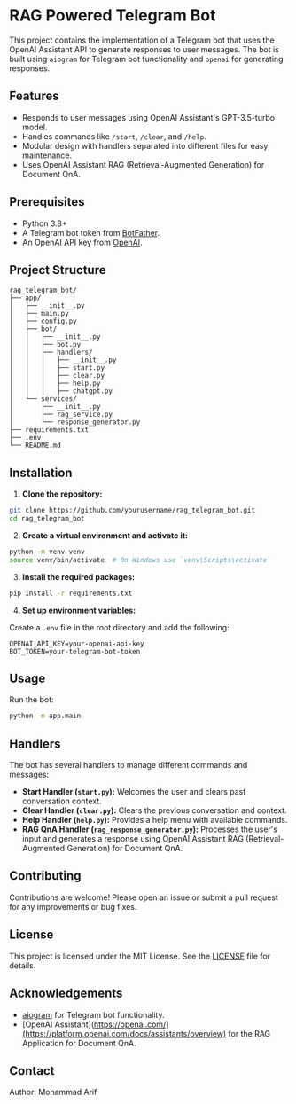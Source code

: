 
# RAG Powered Telegram Bot

This project contains the implementation of a Telegram bot that uses the OpenAI Assistant API to generate responses to user messages. The bot is built using `aiogram` for Telegram bot functionality and `openai` for generating responses.

## Features

- Responds to user messages using OpenAI Assistant's GPT-3.5-turbo model.
- Handles commands like `/start`, `/clear`, and `/help`.
- Modular design with handlers separated into different files for easy maintenance.
- Uses OpenAI Assistant RAG (Retrieval-Augmented Generation) for Document QnA.

## Prerequisites

- Python 3.8+
- A Telegram bot token from [BotFather](https://t.me/BotFather).
- An OpenAI API key from [OpenAI](https://openai.com/).

## Project Structure

```
rag_telegram_bot/
├── app/
│   ├── __init__.py
│   ├── main.py
│   ├── config.py
│   ├── bot/
│   │   ├── __init__.py
│   │   ├── bot.py
│   │   ├── handlers/
│   │   │   ├── __init__.py
│   │   │   ├── start.py
│   │   │   ├── clear.py
│   │   │   ├── help.py
│   │   │   ├── chatgpt.py
│   └── services/
│       ├── __init__.py
│       ├── rag_service.py
│       └── response_generator.py
├── requirements.txt
├── .env
└── README.md
```

## Installation

1. **Clone the repository:**

```bash
git clone https://github.com/yourusername/rag_telegram_bot.git
cd rag_telegram_bot
```

2. **Create a virtual environment and activate it:**

```bash
python -m venv venv
source venv/bin/activate  # On Windows use `venv\Scripts\activate`
```

3. **Install the required packages:**

```bash
pip install -r requirements.txt
```

4. **Set up environment variables:**

Create a `.env` file in the root directory and add the following:

```env
OPENAI_API_KEY=your-openai-api-key
BOT_TOKEN=your-telegram-bot-token
```

## Usage

Run the bot:

```bash
python -m app.main
```

## Handlers

The bot has several handlers to manage different commands and messages:

- **Start Handler (`start.py`):** Welcomes the user and clears past conversation context.
- **Clear Handler (`clear.py`):** Clears the previous conversation and context.
- **Help Handler (`help.py`):** Provides a help menu with available commands.
- **RAG QnA Handler (`rag_response_generator.py`):** Processes the user's input and generates a response using OpenAI Assistant RAG (Retrieval-Augmented Generation) for Document QnA.

## Contributing

Contributions are welcome! Please open an issue or submit a pull request for any improvements or bug fixes.

## License

This project is licensed under the MIT License. See the [LICENSE](LICENSE) file for details.

## Acknowledgements

- [aiogram](https://github.com/aiogram/aiogram) for Telegram bot functionality.
- [OpenAI Assistant](https://openai.com/](https://platform.openai.com/docs/assistants/overview) for the RAG Application for Document QnA.

## Contact

Author: Mohammad Arif
